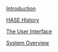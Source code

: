 [Introduction](<https://github.com/HASE-Group/Documents/blob/main/intro.md>)

[HASE History](<https://github.com/HASE-Group/Documents/blob/main/history.md>)

[The User Interface](<https://github.com/HASE-Group/Documents/blob/main/iface.md>)

[System Overview](<https://github.com/HASE-Group/Documents/blob/main/oview.md>)
